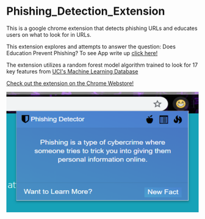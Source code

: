 # Phishing_Detection_Extension

This is a google chrome extension that detects phishing URLs and educates users on what to look for in URLs. 

This extension explores and attempts to answer the question: Does Education Prevent Phishing?
To see App write up [click here!](https://github.com/ormond5/Phishing_Detection_Extension/blob/master/Dissertation_DeShaun_Ormond.pdf)

The extension utilizes a random forest model algorithm trained to look for 17 key features from [UCI's Machine Learning Database](https://archive.ics.uci.edu/ml/datasets/phishing+websites)

[Check out the extension on the Chrome Webstore!](http://chrome.google.com/webstore/detail/phishing-detector/pdchodjkilgkcfnpjpfbfaglbpeemjel?utm_source=chrome-ntp-icon)

![Image of Extension](https://github.com/ormond5/Phishing_Detection_Extension/blob/master/Extension/Extension/Pictures/App1.PNG)
